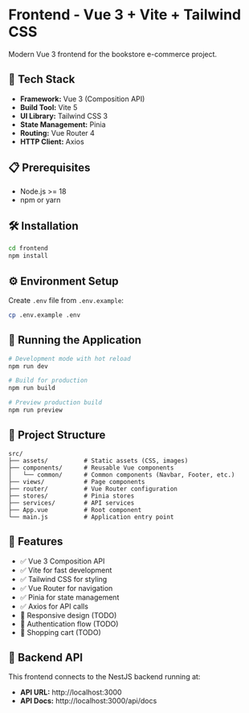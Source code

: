 # Frontend - Vue 3 + Vite + Tailwind CSS

Modern Vue 3 frontend for the bookstore e-commerce project.

## 🚀 Tech Stack

- **Framework:** Vue 3 (Composition API)
- **Build Tool:** Vite 5
- **UI Library:** Tailwind CSS 3
- **State Management:** Pinia
- **Routing:** Vue Router 4
- **HTTP Client:** Axios

## 📋 Prerequisites

- Node.js >= 18
- npm or yarn

## 🛠️ Installation

```bash
cd frontend
npm install
```

## ⚙️ Environment Setup

Create `.env` file from `.env.example`:

```bash
cp .env.example .env
```

## 🏃 Running the Application

```bash
# Development mode with hot reload
npm run dev

# Build for production
npm run build

# Preview production build
npm run preview
```

## 📂 Project Structure

```
src/
├── assets/          # Static assets (CSS, images)
├── components/      # Reusable Vue components
│   └── common/      # Common components (Navbar, Footer, etc.)
├── views/           # Page components
├── router/          # Vue Router configuration
├── stores/          # Pinia stores
├── services/        # API services
├── App.vue          # Root component
└── main.js          # Application entry point
```

## 🎯 Features

- ✅ Vue 3 Composition API
- ✅ Vite for fast development
- ✅ Tailwind CSS for styling
- ✅ Vue Router for navigation
- ✅ Pinia for state management
- ✅ Axios for API calls
- 🔄 Responsive design (TODO)
- 🔄 Authentication flow (TODO)
- 🔄 Shopping cart (TODO)

## 🔗 Backend API

This frontend connects to the NestJS backend running at:
- **API URL:** http://localhost:3000
- **API Docs:** http://localhost:3000/api/docs

